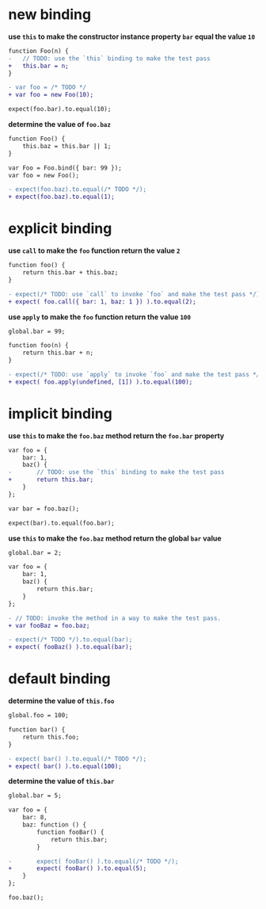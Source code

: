 # new binding
**use `this` to make the constructor instance property `bar` equal the value `10`**

```diff
function Foo(n) {
- 	// TODO: use the `this` binding to make the test pass
+ 	this.bar = n;
}

- var foo = /* TODO */
+ var foo = new Foo(10);

expect(foo.bar).to.equal(10);
```

**determine the value of `foo.baz`**

```diff
function Foo() {
	this.baz = this.bar || 1;
}

var Foo = Foo.bind({ bar: 99 });
var foo = new Foo();

- expect(foo.baz).to.equal(/* TODO */);
+ expect(foo.baz).to.equal(1);
```

# explicit binding
**use `call` to make the `foo` function return the value `2`**

```diff
function foo() {
	return this.bar + this.baz;
}

- expect(/* TODO: use `call` to invoke `foo` and make the test pass */).to.equal(2)
+ expect( foo.call({ bar: 1, baz: 1 }) ).to.equal(2);
```

**use `apply` to make the `foo` function return the value `100`**

```diff
global.bar = 99;

function foo(n) {
	return this.bar + n;
}

- expect(/* TODO: use `apply` to invoke `foo` and make the test pass */).to.equal(100);
+ expect( foo.apply(undefined, [1]) ).to.equal(100);
```

# implicit binding
**use `this` to make the `foo.baz` method return the `foo.bar` property**

```diff
var foo = {
	bar: 1,
	baz() {
-		// TODO: use the `this` binding to make the test pass
+		return this.bar;
	}
};

var bar = foo.baz();

expect(bar).to.equal(foo.bar);
```

**use `this` to make the `foo.baz` method return the global `bar` value**

```diff
global.bar = 2;

var foo = {
	bar: 1,
	baz() {
		return this.bar;
	}
};

- // TODO: invoke the method in a way to make the test pass.
+ var fooBaz = foo.baz;

- expect(/* TODO */).to.equal(bar);
+ expect( fooBaz() ).to.equal(bar);
```

# default binding
**determine the value of `this.foo`**

```diff
global.foo = 100;

function bar() {
	return this.foo;
}

- expect( bar() ).to.equal(/* TODO */);
+ expect( bar() ).to.equal(100);
```

**determine the value of `this.bar`**

```diff
global.bar = 5;

var foo = {
	bar: 8,
	baz: function () {
		function fooBar() {
			return this.bar;
		}

-		expect( fooBar() ).to.equal(/* TODO */);
+		expect( fooBar() ).to.equal(5);
	}
};

foo.baz();
```
